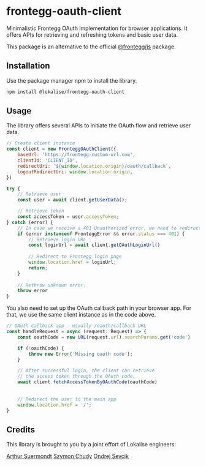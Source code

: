 # frontegg-oauth-client

Minimalistic Frontegg OAuth implementation for browser applications. It offers APIs for retrieving and refreshing tokens and basic user data.

This package is an alternative to the official [@frontegg/js](https://docs.frontegg.com/docs/vanilla-js) package. 

## Installation

Use the package manager npm to install the library.

```bash
npm install @lokalise/frontegg-oauth-client
```

## Usage

The library offers several APIs to initiate the OAuth flow and retrieve user data.

```js
// Create client instance
const client = new FronteggOAuthClient({
    baseUrl: 'https://frontegg-custom-url.com',
    clientId: 'CLIENT_ID',
    redirectUri: `${window.location.origin}/oauth/callback`,
    logoutRedirectUri: window.location.origin,
})

try {
    // Retrieve user
    const user = await client.getUserData();

    // Retrieve token 
    const accessToken = user.accessToken;
} catch (error) {
    // In case we receive a 401 Unauthorized error, we need to redirect the user to the login page.
    if (error instanceof FronteggError && error.status === 401) {
        // Retrieve login URL
        const loginUrl = await client.getOAuthLoginUrl() 
        
        // Redirect to Frontegg login page
        window.location.href = loginUrl;
        return;
    }
    
    // Rethrow unknown error.
    throw error
}
```

You also need to set up the OAuth callback path in your browser app. For that, we use the same client instance as in the code above.

```js
// OAuth callback app - usually /oauth/callback URL
const handleRequest = async (request: Request) => {
    const oauthCode = new URL(request.url).searchParams.get('code')

    if (!oauthCode) {
        throw new Error('Missing oauth code');
    }

    // After successful login, the client can retrieve 
    // the access token through the OAuth code.
    await client.fetchAccessTokenByOAuthCode(oauthCode)
    
    
    // Redirect the user to the main app
    window.location.href = '/';
}
```

## Credits

This library is brought to you by a joint effort of Lokalise engineers:

[Arthur Suermondt](https://github.com/arthuracs)
[Szymon Chudy](https://github.com/szymonchudy)
[Ondrej Sevcik](https://github.com/ondrejsevcik)


